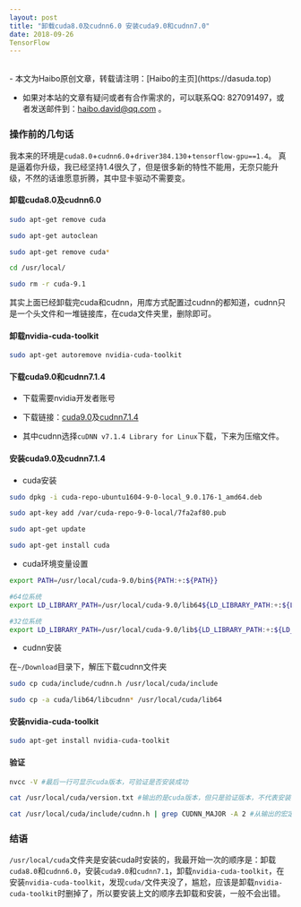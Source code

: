 ```yaml
---
layout: post
title: "卸载cuda8.0及cudnn6.0 安装cuda9.0和cudnn7.0"
date: 2018-09-26
TensorFlow
---
```


<br>
- 本文为Haibo原创文章，转载请注明：[Haibo的主页](https://dasuda.top)

- 如果对本站的文章有疑问或者有合作需求的，可以联系QQ: 827091497，或者发送邮件到：[haibo.david@qq.com](mailto:haibo.david@qq.com) 。

### 操作前的几句话

我本来的环境是`cuda8.0`+`cudnn6.0`+`driver384.130`+`tensorflow-gpu==1.4`。
真是逼着你升级，我已经坚持1.4很久了，但是很多新的特性不能用，无奈只能升级，不然的话谁愿意折腾，其中显卡驱动不需要变。

#### **卸载cuda8.0及cudnn6.0**

```bash
sudo apt-get remove cuda 

sudo apt-get autoclean

sudo apt-get remove cuda*

cd /usr/local/

sudo rm -r cuda-9.1
```
其实上面已经卸载完cuda和cudnn，用库方式配置过cudnn的都知道，cudnn只是一个头文件和一堆链接库，在cuda文件夹里，删除即可。

#### **卸载nvidia-cuda-toolkit**

```bash
sudo apt-get autoremove nvidia-cuda-toolkit
```

#### **下载cuda9.0和cudnn7.1.4**

- 下载需要nvidia开发者账号

- 下载链接：[cuda9.0](https://developer.nvidia.com/cuda-90-download-archive?target_os=Linux&target_arch=x86_64&target_distro=Ubuntu&target_version=1604&target_type=deblocal)及[cudnn7.1.4](https://developer.nvidia.com/rdp/cudnn-archive)

- 其中cudnn选择`cuDNN v7.1.4 Library for Linux`下载，下来为压缩文件。

#### **安装cuda9.0及cudnn7.1.4**

- cuda安装

```bash
sudo dpkg -i cuda-repo-ubuntu1604-9-0-local_9.0.176-1_amd64.deb 

sudo apt-key add /var/cuda-repo-9-0-local/7fa2af80.pub

sudo apt-get update

sudo apt-get install cuda
```

- cuda环境变量设置

```bash
export PATH=/usr/local/cuda-9.0/bin${PATH:+:${PATH}}

#64位系统
export LD_LIBRARY_PATH=/usr/local/cuda-9.0/lib64${LD_LIBRARY_PATH:+:${LD_LIBRARY_PATH}}

#32位系统
export LD_LIBRARY_PATH=/usr/local/cuda-9.0/lib${LD_LIBRARY_PATH:+:${LD_LIBRARY_PATH}}
```

- cudnn安装

在`~/Download`目录下，解压下载cudnn文件夹

```bash
sudo cp cuda/include/cudnn.h /usr/local/cuda/include

sudo cp -a cuda/lib64/libcudnn* /usr/local/cuda/lib64
```

#### **安装nvidia-cuda-toolkit**

```bash
sudo apt-get install nvidia-cuda-toolkit
```

#### **验证**

```bash
nvcc -V #最后一行可显示cuda版本，可验证是否安装成功

cat /usr/local/cuda/version.txt #输出的是cuda版本，但只是验证版本，不代表安装一定成功

cat /usr/local/cuda/include/cudnn.h | grep CUDNN_MAJOR -A 2 #从输出的宏定义可以查看cudnn的版本，只能验证版本，不代表安装成功
```

### 结语

`/usr/local/cuda`文件夹是安装cuda时安装的，我最开始一次的顺序是：卸载`cuda8.0`和`cudnn6.0`，安装`cuda9.0`和`cudnn7.1`，卸载`nvidia-cuda-toolkit`，在安装`nvidia-cuda-toolkit`，发现`cuda/`文件夹没了，尴尬，应该是卸载`nvidia-cuda-toolkit`时删掉了，所以要安装上文的顺序去卸载和安装，一般不会出错。
